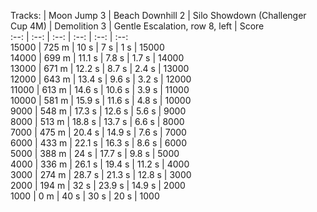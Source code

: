 Tracks: | Moon Jump 3 | Beach Downhill 2 | Silo Showdown (Challenger Cup 4M) | Demolition 3 | Gentle Escalation, row 8, left | Score  
:--: | :--: | :--: | :--: | :--:  | :--:   
15000 | 725 m | 10 s | 7 s | 1 s | 15000  
14000 | 699 m | 11.1 s | 7.8 s | 1.7 s | 14000  
13000 | 671 m | 12.2 s | 8.7 s | 2.4 s | 13000  
12000 | 643 m | 13.4 s | 9.6 s | 3.2 s | 12000  
11000 | 613 m | 14.6 s | 10.6 s | 3.9 s | 11000  
10000 | 581 m | 15.9 s | 11.6 s | 4.8 s | 10000  
9000 | 548 m | 17.3 s | 12.6 s | 5.6 s | 9000  
8000 | 513 m | 18.8 s | 13.7 s | 6.6 s | 8000  
7000 | 475 m | 20.4 s | 14.9 s | 7.6 s | 7000  
6000 | 433 m | 22.1 s | 16.3 s | 8.6 s | 6000  
5000 | 388 m | 24 s | 17.7 s | 9.8 s | 5000  
4000 | 336 m | 26.1 s | 19.4 s | 11.2 s | 4000  
3000 | 274 m | 28.7 s | 21.3 s | 12.8 s | 3000  
2000 | 194 m | 32 s | 23.9 s | 14.9 s | 2000  
1000 | 0 m | 40 s | 30 s | 20 s | 1000  
